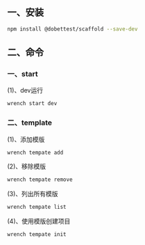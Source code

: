 ## 一、安装
```sh
npm install @dobettest/scaffold --save-dev
```

## 二、命令
### 一、start

(1)、dev运行
```sh
wrench start dev
```

### 二、template
(1)、添加模版
```sh
wrench tempate add
```
(2)、移除模版
```sh
wrench tempate remove
```
(3)、列出所有模版
```sh
wrench tempate list
```
(4)、使用模版创建项目
```sh
wrench tempate init
```